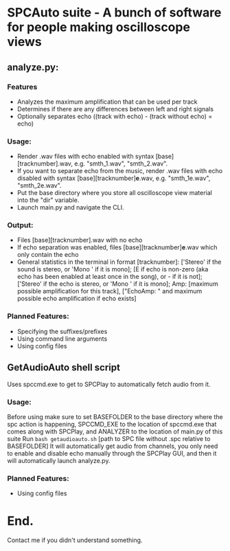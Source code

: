 # SPCAuto suite - A bunch of software for people making oscilloscope views
## analyze.py:
### Features
- Analyzes the maximum amplification that can be used per track
- Determines if there are any differences between left and right signals
- Optionally separates echo ((track with echo) - (track without echo) = echo)
### Usage:
- Render .wav files with echo enabled with syntax [base][tracknumber].wav, e.g. "smth_1.wav", "smth_2.wav".
- If you want to separate echo from the music, render .wav files with echo disabled with syntax [base][tracknumber]**e**.wav, e.g. "smth_1e.wav", "smth_2e.wav".
- Put the base directory where you store all oscilloscope view material into the "dir" variable.
- Launch main.py and navigate the CLI.
### Output:
- Files [base][tracknumber].wav with no echo
- If echo separation was enabled, files [base][tracknumber]**e**.wav which only contain the echo 
- General statistics in the terminal in format [tracknumber]: ['Stereo' if the sound is stereo, or 'Mono  ' if it is mono]; [E if echo is non-zero (aka echo has been enabled at least once in the song), or - if it is not]; ['Stereo' if the echo is stereo, or 'Mono  ' if it is mono]; Amp: [maximum possible amplification for this track], ["EchoAmp: " and maximum possible echo amplification if echo exists]
### Planned Features:
- Specifying the suffixes/prefixes
- Using command line arguments
- Using config files
## GetAudioAuto shell script
Uses spccmd.exe to get to SPCPlay to automatically fetch audio from it.
### Usage:
Before using make sure to set BASEFOLDER to the base directory where the spc action is happening, SPCCMD_EXE to the location of spccmd.exe that comes along with SPCPlay, and ANALYZER to the location of main.py of this suite
Run ```bash getaudioauto.sh``` [path to SPC file without .spc relative to BASEFOLDER]
It will automatically get audio from channels, you only need to enable and disable echo manually through the SPCPlay GUI, and then it will automatically launch analyze.py.
### Planned Features:
- Using config files
# End.
Contact me if you didn't understand something.
